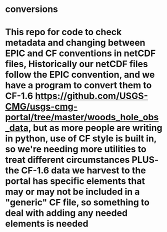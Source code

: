 # conversions
#
# This repo for code to check metadata and changing between EPIC and CF conventions in netCDF files, Historically our netCDF files follow the EPIC convention, and we have a program to convert them to CF-1.6 https://github.com/USGS-CMG/usgs-cmg-portal/tree/master/woods_hole_obs_data, but as more people are writing in python, use of CF style is built in, so we're needing more utilities to treat different circumstances PLUS- the CF-1.6 data we harvest to the portal has specific elements that may or may not be included in a "generic" CF file, so something to deal with adding any needed elements is needed
